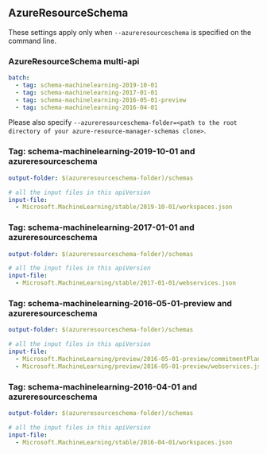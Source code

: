 ## AzureResourceSchema

These settings apply only when `--azureresourceschema` is specified on the command line.

### AzureResourceSchema multi-api

``` yaml $(azureresourceschema) && $(multiapi)
batch:
  - tag: schema-machinelearning-2019-10-01
  - tag: schema-machinelearning-2017-01-01
  - tag: schema-machinelearning-2016-05-01-preview
  - tag: schema-machinelearning-2016-04-01

```

Please also specify `--azureresourceschema-folder=<path to the root directory of your azure-resource-manager-schemas clone>`.

### Tag: schema-machinelearning-2019-10-01 and azureresourceschema

``` yaml $(tag) == 'schema-machinelearning-2019-10-01' && $(azureresourceschema)
output-folder: $(azureresourceschema-folder)/schemas

# all the input files in this apiVersion
input-file:
  - Microsoft.MachineLearning/stable/2019-10-01/workspaces.json

```

### Tag: schema-machinelearning-2017-01-01 and azureresourceschema

``` yaml $(tag) == 'schema-machinelearning-2017-01-01' && $(azureresourceschema)
output-folder: $(azureresourceschema-folder)/schemas

# all the input files in this apiVersion
input-file:
  - Microsoft.MachineLearning/stable/2017-01-01/webservices.json

```

### Tag: schema-machinelearning-2016-05-01-preview and azureresourceschema

``` yaml $(tag) == 'schema-machinelearning-2016-05-01-preview' && $(azureresourceschema)
output-folder: $(azureresourceschema-folder)/schemas

# all the input files in this apiVersion
input-file:
  - Microsoft.MachineLearning/preview/2016-05-01-preview/commitmentPlans.json
  - Microsoft.MachineLearning/preview/2016-05-01-preview/webservices.json

```

### Tag: schema-machinelearning-2016-04-01 and azureresourceschema

``` yaml $(tag) == 'schema-machinelearning-2016-04-01' && $(azureresourceschema)
output-folder: $(azureresourceschema-folder)/schemas

# all the input files in this apiVersion
input-file:
  - Microsoft.MachineLearning/stable/2016-04-01/workspaces.json

```
